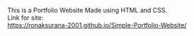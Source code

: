 This is a Portfolio Website Made using HTML and CSS.  
Link for site:  
https://ronaksurana-2001.github.io/Simple-Portfolio-Website/
